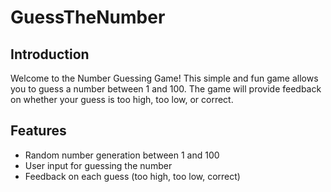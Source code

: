 # GuessTheNumber

## Introduction

Welcome to the Number Guessing Game! This simple and fun game allows you to guess a number between 1 and 100. The game will provide feedback on whether your guess is too high, too low, or correct.

## Features

- Random number generation between 1 and 100
- User input for guessing the number
- Feedback on each guess (too high, too low, correct)
